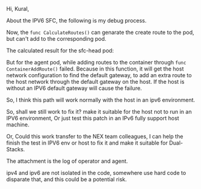 



Hi, Kural, 



About the IPV6 SFC, the following is my debug process.

Now, the `func CalculateRoutes()` can genarate the create route to the pod, but can't add to the corresponding pod. 

The calculated result for the sfc-head pod:





But for the agent pod, while adding routes to the container through `func ContainerAddRoute()`  failed. Because in this function, it will get the host network configuration to find the default gateway, to add an extra route to the host network through the default gateway on the host. If the host is without an IPV6 default gateway will cause the failure.



So, I think this path will work normally with the host in an ipv6 environment.

So, shall we still work to fix it?  make it suitable for the host not to run in an IPV6 environment, Or just test this patch in an IPv6 fully support host machine.

Or, Could this work transfer to the NEX team colleagues, I can help the finish the test in IPV6 env or host to fix it and make it suitable for Dual-Stacks.



The attachment is the log of operator and agent.



ipv4 and ipv6 are not isolated in the code, somewhere use hard code to disparate that, and this could be a potential risk.
